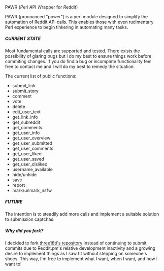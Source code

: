 PAWR (*P*erl *A*PI *W*rapper for *R*eddit)

PAWR (pronounced "power") is a perl module designed to simplify the automation of Reddit API calls. This enables those with even rudimentary Perl experience to begin tinkering in automating many tasks.

##### CURRENT STATE

Most fundamental calls are supported and tested. There exists the possibility of glaring bugs but I do my best to ensure things work before commiting changes. If you do find a bug or incomplete functionality feel free to contact me and I will do my best to remedy the situation. 


The current list of public functions:

+ submit_link
+ submit_story
+ comment
+ vote
+ delete
+ edit_user_text
+ get_link_info
+ get_subreddit
+ get_comments
+ get_user_info
+ get_user_overview
+ get_user_submitted
+ get_user_comments
+ get_user_liked
+ get_user_saved
+ get_user_disliked
+ username_available
+ hide/unhide
+ save
+ report
+ mark/unmark_nsfw



##### FUTURE

The intention is to steadily add more calls and implement a suitable solution to submission captchas.



##### Why did you fork?

I decided to fork [three18ti's repository](https://github.com/three18ti/Reddit.pm) instead of continuing to submit commits due to Reddit.pm's relative development inactivity and a growing desire to implement things as I saw fit without stepping on someone's shoes. This way, I'm free to implement what I want, when I want, and how I want to! 
